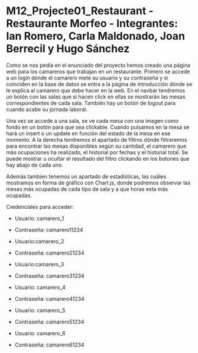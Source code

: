 # M12_Projecte01_Restaurant - Restaurante Morfeo - Integrantes: Ian Romero, Carla Maldonado, Joan Berrecil y Hugo Sánchez

Como se nos pedía en el enunciado del proyecto hemos creado una página web para los camareros que trabajan en un restaurante. Primero se accede a un login dónde el camarero mete su usuario y su contraseña y si coinciden en la base de datos se entra a la página de introducción dónde se le explica al camarero que debe hacer en la web. En el navbar tendremos un botón con las salas que si hacen click en ellas se mostrarán las mesas correspondientes de cada sala. También hay un botón de logout para cuando acabe su jornada laboral.

Una vez se accede a una sala, se ve cada mesa con una imagen como fondo en un botón para que sea clickable. Cuando pulsamos en la mesa se hará un insert o un update en función del estado de la mesa en ese momento. A la derecha tendremos el apartado de filtros dónde filtraremos para encontrar las mesas disponibles según su cantidad, el camarero que más ocupaciones ha realizado, el historial por fechas y el historial total. Se puede mostrar u ocultar el resultado del filtro clickando en los botones que hay abajo de cada uno. 

Además tambien tenemos un apartado de estadísticas, las cuáles mostramos en forma de gráfico con Chart.js, donde podremos observar las mesas más ocupadas de cada tipo de sala y a que horas esta más ocupadas.

Credenciales para acceder:
- Usuario: camarero_1
- Contraseña: camarero11234

- Usuario:camarero_2
- Contraseña: camarero21234

- Usuario:camarero_3
- Contraseña: camarero31234

- Usuario: camarero_4
- Contraseña: camarero41234

- Usuario: camarero_5
- Contraseña: camarero51234

- Usuario: camarero_6
- Contraseña: camarero61234

